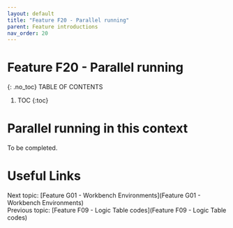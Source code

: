 ```yaml
---
layout: default
title: "Feature F20 - Parallel running"
parent: Feature introductions
nav_order: 20
---
```


# Feature F20 - Parallel running
{: .no_toc}
TABLE OF CONTENTS 
1. TOC
{:toc}  

# Parallel running in this context
To be completed.  
  


# Useful Links
Next topic: [Feature G01 - Workbench Environments](Feature G01 - Workbench Environments)  
Previous topic: [Feature F09 - Logic Table codes](Feature F09 - Logic Table codes)  


